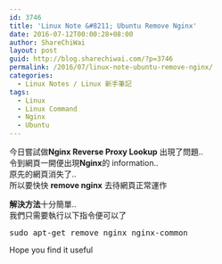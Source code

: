 ```yaml
---
id: 3746
title: 'Linux Note &#8211; Ubuntu Remove Nginx'
date: 2016-07-12T00:00:28+08:00
author: ShareChiWai
layout: post
guid: http://blog.sharechiwai.com/?p=3746
permalink: /2016/07/linux-note-ubuntu-remove-nginx/
categories:
  - Linux Notes / Linux 新手筆記
tags:
  - Linux
  - Linux Command
  - Nginx
  - Ubuntu
---
```

今日嘗試做**Nginx Reverse Proxy Lookup** 出現了問題..  
令到網頁一開便出現**Nginx**的 information..  
原先的網頁消失了..  
所以要快快 **remove nginx** 去待網頁正常運作

**解決方法**十分簡單..  
我們只需要執行以下指令便可以了

<pre>sudo apt-get remove nginx nginx-common
</pre>

Hope you find it useful